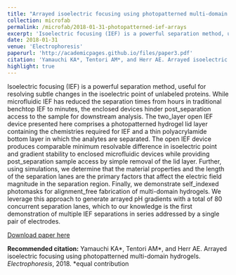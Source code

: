 ```yaml
---
title: "Arrayed isoelectric focusing using photopatterned multi-domain hydrogels"
collection: microfab
permalink: /microfab/2018-01-31-photopatterned-ief-arrays
excerpt: 'Isoelectric focusing (IEF) is a powerful separation method, useful for resolving subtle changes in the isoelectric point of unlabeled proteins. While microfluidic IEF has reduced the separation times from hours in traditional benchtop IEF to minutes, the enclosed devices hinder post_separation access to the sample for downstream analysis. The two_layer open IEF device presented here comprises a photopatterned hydrogel lid layer containing the chemistries required for IEF and a thin polyacrylamide bottom layer in which the analytes are separated. The open IEF device produces comparable minimum resolvable difference in isoelectric point and gradient stability to enclosed microfluidic devices while providing post_separation sample access by simple removal of the lid layer. Further, using simulations, we determine that the material properties and the length of the separation lanes are the primary factors that affect the electric field magnitude in the separation region. Finally, we demonstrate self_indexed photomasks for alignment_free fabrication of multi-domain hydrogels. We leverage this approach to generate arrayed pH gradients with a total of 80 concurrent separation lanes, which to our knowledge is the first demonstration of multiple IEF separations in series addressed by a single pair of electrodes.'
date: 2018-01-31
venue: 'Electrophoresis'
paperurl: 'http://academicpages.github.io/files/paper3.pdf'
citation: 'Yamauchi KA*, Tentori AM*, and Herr AE. Arrayed isoelectric focusing using photopatterned multi-domain hydrogels. <i>Electrophoresis</i>, 2018.  *equal contribution'
highlight: true
---
```

Isoelectric focusing (IEF) is a powerful separation method, useful for resolving subtle changes in the isoelectric point of unlabeled proteins. While microfluidic IEF has reduced the separation times from hours in traditional benchtop IEF to minutes, the enclosed devices hinder post_separation access to the sample for downstream analysis. The two_layer open IEF device presented here comprises a photopatterned hydrogel lid layer containing the chemistries required for IEF and a thin polyacrylamide bottom layer in which the analytes are separated. The open IEF device produces comparable minimum resolvable difference in isoelectric point and gradient stability to enclosed microfluidic devices while providing post_separation sample access by simple removal of the lid layer. Further, using simulations, we determine that the material properties and the length of the separation lanes are the primary factors that affect the electric field magnitude in the separation region. Finally, we demonstrate self_indexed photomasks for alignment_free fabrication of multi-domain hydrogels. We leverage this approach to generate arrayed pH gradients with a total of 80 concurrent separation lanes, which to our knowledge is the first demonstration of multiple IEF separations in series addressed by a single pair of electrodes.

[Download paper here](http://academicpages.github.io/files/paper3.pdf)

<b>Recommended citation:</b> Yamauchi KA*, Tentori AM*, and Herr AE. Arrayed isoelectric focusing using photopatterned multi-domain hydrogels. <i>Electrophoresis</i>, 2018.  *equal contribution